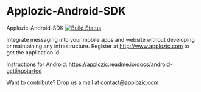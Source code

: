# Applozic-Android-SDK
Applozic-Android-SDK
[![Build Status](https://travis-ci.org/AppLozic/Applozic-Android-SDK.svg?branch=master)](https://travis-ci.org/AppLozic/Applozic-Android-SDK)


Integrate messaging into your mobile apps and website without developing or maintaining any infrastructure.
Register at http://www.applozic.com to get the application id.

Instructions for Android: https://applozic.readme.io/docs/android-gettingstarted

Want to contribute?
Drop us a mail at contact@applozic.com
